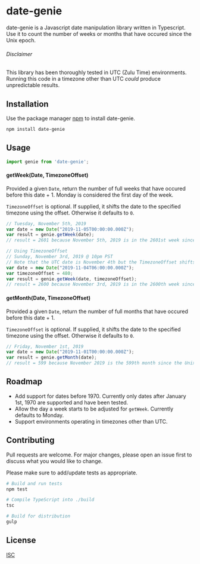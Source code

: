 # date-genie
date-genie is a Javascript date manipulation library written in Typescript. Use it to count the number of weeks or months that have occured since the Unix epoch.

###### Disclaimer
This library has been thoroughly tested in UTC (Zulu Time) environments. Running this code in a timezone other than UTC *could* produce unpredictable results.

## Installation
Use the package manager [npm]() to install date-genie.

```bash
npm install date-genie
```

## Usage
```javascript
import genie from 'date-genie';
```

#### getWeek(Date, TimezoneOffset)
Provided a given `Date`, return the number of full weeks that have occured before this date + 1. Monday is considered the first day of the week.

`TimezoneOffset` is optional. If supplied, it shifts the date to the specified timezone using the offset. Otherwise it defaults to `0`.

```javascript
// Tuesday, November 5th, 2019
var date = new Date("2019-11-05T00:00:00.000Z"); 
var result = genie.getWeek(date);
// result = 2601 because November 5th, 2019 is in the 2601st week since the Unix epoch
```

```javascript
// Using TimezoneOffset
// Sunday, November 3rd, 2019 @ 10pm PST
// Note that the UTC date is November 4th but the TimezoneOffset shifts it back
var date = new Date("2019-11-04T06:00:00.000Z");
var timezoneOffset = 480;
var result = genie.getWeek(date, timezoneOffset);
// result = 2600 because November 3rd, 2019 is in the 2600th week since the Unix epoch
```

#### getMonth(Date, TimezoneOffset)
Provided a given `Date`, return the number of full months that have occured before this date + 1.

`TimezoneOffset` is optional. If supplied, it shifts the date to the specified timezone using the offset. Otherwise it defaults to `0`.

```javascript
// Friday, November 1st, 2019
var date = new Date("2019-11-01T00:00:00.000Z"); 
var result = genie.getMonth(date);
// result = 599 because November 2019 is the 599th month since the Unix epoch
```

## Roadmap
- Add support for dates before 1970. Currently only dates after January 1st, 1970 are supported and have been tested.
- Allow the day a week starts to be adjusted for `getWeek`. Currently defaults to Monday.
- Support environments operating in timezones other than UTC.

## Contributing
Pull requests are welcome. For major changes, please open an issue first to discuss what you would like to change.

Please make sure to add/update tests as appropriate.

```bash
# Build and run tests
npm test

# Compile TypeScript into ./build
tsc

# Build for distribution
gulp
```

## License
[ISC](https://choosealicense.com/licenses/isc/)